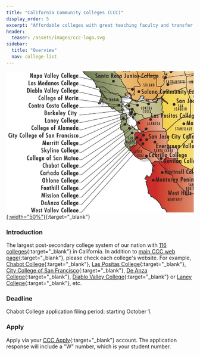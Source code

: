 ```yaml
---
title: "California Community Colleges (CCC)"
display_order: 5
excerpt: "Affordable colleges with great teaching faculty and transfer opportunities"
header:
  teaser: /assets/images/ccc-logo.svg
sidebar:
  title: "Overview"
  nav: college-list
---
```

[![California Community Colleges the in Bay area](/assets/images/ccc-campuses.jpg){:width="50%"}](https://upload.wikimedia.org/wikipedia/en/3/39/Student_Senate_Regions_Map.pdf){:target="_blank"}
### Introduction
The largest post-secondary college system of our nation with [116 colleges](https://en.wikipedia.org/wiki/List_of_California_Community_Colleges_by_enrollment){:target="_blank"} in California. In addition to 
[main CCC web page](https://www.cccco.edu/){:target="_blank"}, please check each college's website. For example, [Chabot College](https://www.chabotcollege.edu/){:target="_blank"}, [Las Positas College](http://www.laspositascollege.edu){:target="_blank"}, [City College of San Francisco](https://www.ccsf.edu/){:target="_blank"}, [De Anza College](https://www.deanza.edu/){:target="_blank"}, [Diablo Valley College](https://www.dvc.edu/){:target="_blank"} or [Laney College](https://laney.edu/){:target="_blank"}, etc.

### Deadline
Chabot College application filing period:  starting October 1.

### Apply
Apply via your [CCC Apply](https://home.cccapply.org){:target="_blank"} account. The application response will include a "W" number, which is your student number.
